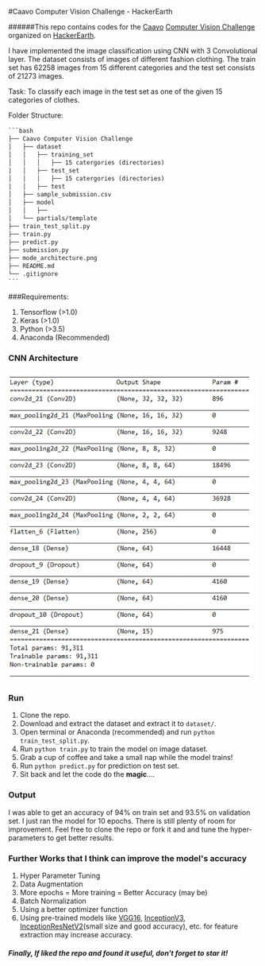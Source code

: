 #Caavo Computer Vision Challenge - HackerEarth



######This repo contains codes for the [Caavo](https://caavo.com/) [Computer Vision Challenge](https://www.hackerearth.com/challenge/hiring/caavo-software-engineer-hiring-challenge/?utm_source=challenges-modern&utm_campaign=participated-challenges&utm_medium=right-panel) organized on [HackerEarth](https://www.hackerearth.com/).

I have implemented the image classification using CNN with 3 Convolutional layer. The dataset consists of images of different fashion clothing. The train set has 62258 images from 15 different categories and the test set consists of 21273 images.

Task: To classify each image in the test set as one of the given 15 categories of clothes.



Folder Structure:

```
​```bash
├── Caavo Computer Vision Challenge
│   ├── dataset
│   │   ├── training_set
│   │   │   ├── 15 catergories (directories) 
|   │   ├── test_set
│   │   │   ├── 15 catergories (directories) 
|   │   ├── test
│   ├── sample_submission.csv
│   ├── model
│   │   ├── 
│   └── partials/template
├── train_test_split.py
├── train.py
├── predict.py
├── submission.py
├── mode_architecture.png
├── README.md
└── .gitignore
​```
```



###Requirements:

1. Tensorflow (>1.0)
2. Keras (>1.0)
3. Python (>3.5)
4. Anaconda (Recommended)



### CNN Architecture

![CNN Model Architecture](./model_architecture.png)



### Run 

1. Clone the repo.
2. Download and extract the dataset and extract it to ``dataset/``.
3. Open terminal or Anaconda (recommended) and run `python train_test_split.py`.
4. Run `python train.py` to train the model on image dataset.
5. Grab a cup of coffee and take a small nap while the model trains!
6. Run `python predict.py` for prediction on test set.
7. Sit back and let the code do the **magic**....



### Output

I was able to get an accuracy of 94% on train set and 93.5% on validation set. I just ran the model for 10 epochs. There is still plenty of room for improvement. Feel free to clone the repo or fork it and and tune the hyper-parameters to get better results.



### Further Works that I think can improve the model's accuracy

1. Hyper Parameter Tuning
2. Data Augmentation
3. More epochs = More training = Better Accuracy (may be)
4. Batch Normalization
5. Using a better optimizer function
6. Using pre-trained models like [VGG16](https://keras.io/applications/#vgg16), [InceptionV3](https://keras.io/applications/#inceptionv3), [InceptionResNetV2](https://keras.io/applications/#inceptionresnetv2)(small size and good accuracy), etc. for feature extraction may increase accuracy.



##### Finally, If liked the repo and found it useful, don't forget to star it!  